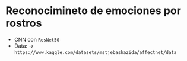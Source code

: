 # Reconocimineto de emociones por rostros

* CNN con `ResNet50`
* Data: -> `https://www.kaggle.com/datasets/mstjebashazida/affectnet/data`